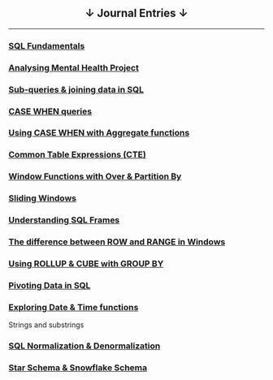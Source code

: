 ## <center>&#8595; Journal Entries &#8595;</center>

--- 

### [SQL Fundamentals](/Journal/11April24)
### [Analysing Mental Health Project](/Journal/12April24) 
### [Sub-queries & joining data in SQL](/Journal/14April24)
### [CASE WHEN queries](/Journal/15April24)
### [Using CASE WHEN with Aggregate functions](/Journal/16April2024)
### [Common Table Expressions (CTE)](/Journal/18April2024)
### [Window Functions with Over & Partition By](/Journal/19April2024)
### [Sliding Windows](/Journal/19April2024a)
### [Understanding SQL Frames](/Journal/20April2024)
### [The difference between ROW and RANGE in Windows](/Journal/21April2024) 
### [Using ROLLUP & CUBE with GROUP BY](/Journal/22April2024)
### [Pivoting Data in SQL](/Journal/22April2024a)
### [Exploring Date & Time functions](/Journal/24April2024)

Strings and substrings
### [SQL Normalization & Denormalization](/Journal/26April2024)
### [Star Schema & Snowflake Schema](/Journal/01May2024)

